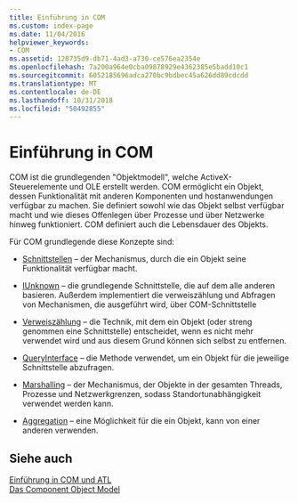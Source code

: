 ```yaml
---
title: Einführung in COM
ms.custom: index-page
ms.date: 11/04/2016
helpviewer_keywords:
- COM
ms.assetid: 120735d9-db71-4ad3-a730-ce576ea2354e
ms.openlocfilehash: 7a200a964e0cba09878929e4362385e5badd10c1
ms.sourcegitcommit: 6052185696adca270bc9bdbec45a626dd89cdcdd
ms.translationtype: MT
ms.contentlocale: de-DE
ms.lasthandoff: 10/31/2018
ms.locfileid: "50492855"
---
```

# <a name="introduction-to-com"></a>Einführung in COM

COM ist die grundlegenden "Objektmodell", welche ActiveX-Steuerelemente und OLE erstellt werden. COM ermöglicht ein Objekt, dessen Funktionalität mit anderen Komponenten und hostanwendungen verfügbar zu machen. Sie definiert sowohl wie das Objekt selbst verfügbar macht und wie dieses Offenlegen über Prozesse und über Netzwerke hinweg funktioniert. COM definiert auch die Lebensdauer des Objekts.

Für COM grundlegende diese Konzepte sind:

- [Schnittstellen](../atl/interfaces-atl.md) – der Mechanismus, durch die ein Objekt seine Funktionalität verfügbar macht.

- [IUnknown](../atl/iunknown.md) – die grundlegende Schnittstelle, die auf dem alle anderen basieren. Außerdem implementiert die verweiszählung und Abfragen von Mechanismen, die ausgeführt wird, über COM-Schnittstelle

- [Verweiszählung](../atl/reference-counting.md) – die Technik, mit dem ein Objekt (oder streng genommen eine Schnittstelle) entscheidet, wenn es nicht mehr verwendet wird und aus diesem Grund können sich selbst zu entfernen.

- [QueryInterface](../atl/queryinterface.md) – die Methode verwendet, um ein Objekt für die jeweilige Schnittstelle abzufragen.

- [Marshalling](../atl/marshaling.md) – der Mechanismus, der Objekte in der gesamten Threads, Prozesse und Netzwerkgrenzen, sodass Standortunabhängigkeit verwendet werden kann.

- [Aggregation](../atl/aggregation.md) – eine Möglichkeit für die ein Objekt, kann von einer anderen verwenden.

## <a name="see-also"></a>Siehe auch

[Einführung in COM und ATL](../atl/introduction-to-com-and-atl.md)<br/>
[Das Component Object Model](/windows/desktop/com/the-component-object-model)

